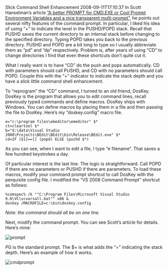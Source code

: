Slick Command Shell Enhancement
2008-09-11T17:10:37
In Scott Hanselman’s article [”A better PROMPT for CMD.EXE or Cool Prompt Environment Variables and a nice transparent multi-prompt”,](http://www.hanselman.com/blog/ABetterPROMPTForCMDEXEOrCoolPromptEnvironmentVariablesAndANiceTransparentMultiprompt.aspx) he points out several nifty features of the command prompt. In particular, I liked his idea of using “+” to indicate the level in the PUSHD/POPD stack. Recall that PUSHD saves the current directory to an internal stack before changing to the specified directory. Typing POPD takes you back to the previous directory. PUSHD and POPD are a bit long to type so I usually abbreviate them as “pd” and “dp” respectively. Problem is, after years of using “CD” to change directories I find that even these shortcuts don’t quite cut it.

What I really want is to have “CD” do the push and pops automatically. CD with parameters should call PUSHD, and CD with no parameters should call POPD. Couple this with the “+” indicator to indicate the stack depth and you have a slick little command shell enhancement.

To “reprogram” the “CD” command, I turned to an old friend, DosKey. DosKey is the program that allows you to edit command lines, recall previously typed commands and define macros. DosKey ships with Windows. You can define macros by placing them in a file and then passing the file to DosKey. Here’s my “doskey.config” macro file.
    
    e="c:\program files\emeditor\emeditor" $*
    ct=cleartool $*
    b="d:\data\Visual Studio 2008\Projects\BEdit\BEdit\bin\Release\BEdit.exe" $*
    cd=IF [$1]==[] (popd) ELSE (pushd $*)

As you can see, when I want to edit a file, I type “e filename”. That saves a few hundred keystrokes a day.

Of particular interest is the last line. The logic is straightforward. Call POPD if there are no parameters or PUSHD if there are parameters. To load these macros, modify your command prompt shortcut to call DosKey with the perquisite config file. I modified the “VS 2008 Command Prompt” shortcut as follows:
    
    %comspec% /k ""C:\Program Files\Microsoft Visual Studio 9.0\VC\vcvarsall.bat"" x86 & 
    doskey /MACROFILE=c:\bin\doskey.config

_Note: the command should all be on one line._

Next, modify the command prompt. You can see Scott’s article for details. Here’s mine:

![prompt](http://mike-ward.net/content/images/blog/SlickCommandShellEnhancement_A8C2/prompt.png)

$P$G is the standard prompt. The $+ is what adds the “+” indicating the stack depth. Here’s an example of how it works.

![cmdprompt](http://mike-ward.net/content/images/blog/SlickCommandShellEnhancement_A8C2/cmdprompt.png)
